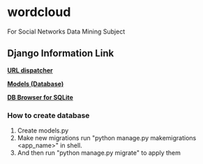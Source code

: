 # wordcloud
For Social Networks Data Mining Subject

## Django Information Link

[**URL dispatcher**](https://docs.djangoproject.com/en/2.0/topics/http/urls/)

[**Models (Database)**](https://docs.djangoproject.com/en/2.0/topics/db/models/)

[**DB Browser for SQLite**](http://sqlitebrowser.org)

### How to create database
  
1. Create models.py
2. Make new migrations run "python manage.py makemigrations <app_name>" in shell. 
3. And then run "python manage.py migrate" to apply them
